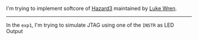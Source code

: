 I'm trying to implement softcore of [Hazard3](https://github.com/Wren6991/Hazard3/tree/stable) maintained by [Luke Wren](https://github.com/Wren6991). 

---
In the `exp1`, I'm trying to simulate JTAG using one of the `INSTR` as LED Output
